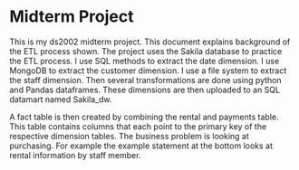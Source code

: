 # Midterm Project
This is my ds2002 midterm project. This document explains background of the ETL process shown. The project uses the Sakila database to practice the ETL process. I use SQL methods to extract the date dimension. I use MongoDB to extract the customer dimension. I use a file system to extract the staff dimension. Then several transformations are done using python and Pandas dataframes. These dimensions are then uploaded to an SQL datamart named Sakila_dw. 

A fact table is then created by combining the rental and payments table. This table contains columns that each point to the primary key of the respective dimension tables. The business problem is looking at purchasing. For example the example statement at the bottom looks at rental information by staff member.
